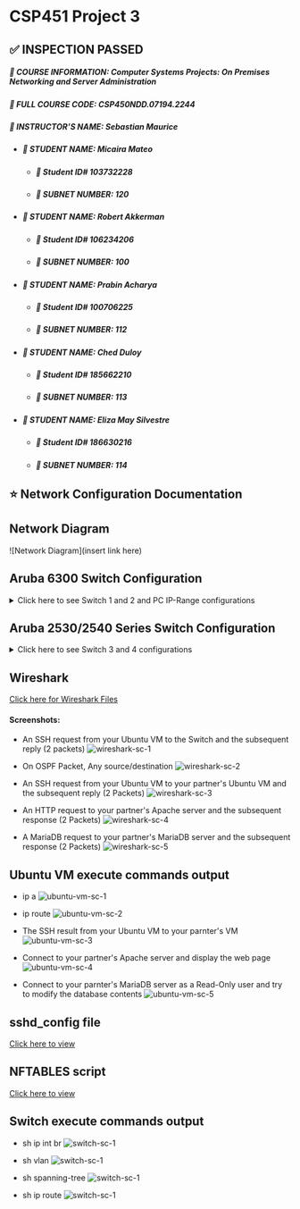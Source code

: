 # CSP451 Project 3
## :white_check_mark: INSPECTION PASSED
##### :blue_book: **COURSE INFORMATION:** Computer Systems Projects: On Premises Networking and Server Administration
##### :page_with_curl: **FULL COURSE CODE:** CSP450NDD.07194.2244 
##### :book: **INSTRUCTOR’S NAME:** Sebastian Maurice
- ##### :raising_hand: **STUDENT NAME:** Micaira Mateo
  - ##### :name_badge: Student ID# 103732228
  - ##### :pushpin: **SUBNET NUMBER:** 120
- ##### :raising_hand: **STUDENT NAME:** Robert Akkerman
  - ##### :name_badge: Student ID# 106234206
  - ##### :pushpin: **SUBNET NUMBER:** 100
- ##### :raising_hand: **STUDENT NAME:** Prabin Acharya
  - ##### :name_badge: Student ID# 100706225
  - ##### :pushpin: **SUBNET NUMBER:** 112
- ##### :raising_hand: **STUDENT NAME:** Ched Duloy 
  - ##### :name_badge: Student ID# 185662210
  - ##### :pushpin: **SUBNET NUMBER:** 113
- ##### :raising_hand: **STUDENT NAME:** Eliza May Silvestre 
  - ##### :name_badge: Student ID# 186630216 
  - ##### :pushpin: **SUBNET NUMBER:** 114

## :star: Network Configuration Documentation
## Network Diagram
![Network Diagram](insert link here)

## Aruba 6300 Switch Configuration
<details>
<summary>Click here to see Switch 1 and 2 and PC IP-Range configurations</summary>

  ##### Switch 1(on top of rack)
```
10.10.10.33/28
```
  ##### Switch 2(below Switch 1)
```
10.10.10.34/28
```

##### PC IP-Range
```
10.10.10.35-38/28 - 255.255.255.240
```

  ##### Configuration Commands Used for SWITCH-AA
[SWITCH-AA-Configuration](https://github.com/103732228-myseneca/CSP450-Project/blob/main/Project3/config_files/switch-aa-config-setup.txt)
  ##### Configuration Commands Used for SWITCH-BB
[SWITCH-CC-Configuration](https://github.com/103732228-myseneca/CSP450-Project/blob/main/Project3/config_files/switch-cc-config-setup.txt)
</details>

## Aruba 2530/2540 Series Switch Configuration
<details>
<summary>Click here to see Switch 3 and 4 configurations</summary>

  ##### Switch 3 (below Switch 2)
```
COM4
```
  ##### Switch 4 (below Switch 3)
```
COM3
```

  ##### Configuration Commands Used for SWITCH-BB
[SWITCH-BB-Configuration](https://github.com/103732228-myseneca/CSP450-Project/blob/main/Project3/config_files/switch-bb-config-setup.txt)
  ##### Configuration Commands Used for SWITCH-DD
[SWITCH-DD-Configuration](https://github.com/103732228-myseneca/CSP450-Project/blob/main/Project3/config_files/switch-dd-config-setup.txt)
</details>

## Wireshark
[Click here for Wireshark Files](https://github.com/103732228-myseneca/CSP450-Project/tree/main/Project3/wireshark_files/pcapng_files)

#### Screenshots:
- An SSH request from your Ubuntu VM to the Switch and the subsequent reply (2 packets)
![wireshark-sc-1]()

- On OSPF Packet, Any source/destination
![wireshark-sc-2]()

- An SSH request from your Ubuntu VM to your partner's Ubuntu VM and the subsequent reply (2 Packets)
![wireshark-sc-3]()

- An HTTP request to your partner's Apache server and the subsequent response (2 Packets)
![wireshark-sc-4]()

- A MariaDB request to your partner's MariaDB server and the subsequent response (2 Packets) 
![wireshark-sc-5]()

## Ubuntu VM execute commands output
- ip a 
![ubuntu-vm-sc-1]()

- ip route 
![ubuntu-vm-sc-2]()

- The SSH result from your Ubuntu VM to your parnter's VM 
![ubuntu-vm-sc-3]()

- Connect to your partner's Apache server and display the web page 
![ubuntu-vm-sc-4]()

- Connect to your parnter's MariaDB server as a Read-Only user and try to modify the database contents 
![ubuntu-vm-sc-5]()

## sshd_config file
[Click here to view]()

## NFTABLES script
[Click here to view]()

## Switch execute commands output
- sh ip int br 
![switch-sc-1]()

- sh vlan 
![switch-sc-1]()

- sh spanning-tree 
![switch-sc-1]()

- sh ip route
![switch-sc-1]()

